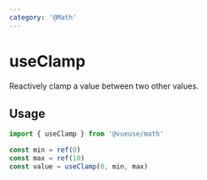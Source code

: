 ```yaml
---
category: '@Math'
---
```


# useClamp

Reactively clamp a value between two other values.

## Usage

```ts
import { useClamp } from '@vueuse/math'

const min = ref(0)
const max = ref(10)
const value = useClamp(0, min, max)
```
